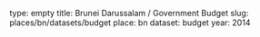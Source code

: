 type: empty
title: Brunei Darussalam / Government Budget
slug: places/bn/datasets/budget
place: bn
dataset: budget
year: 2014

